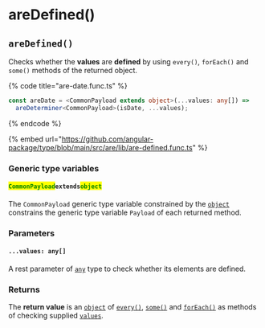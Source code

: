 # areDefined()

## `areDefined()`

Checks whether the **values** are **defined** by using `every()`, `forEach()` and `some()` methods of the returned object.

{% code title="are-date.func.ts" %}
```typescript
const areDate = <CommonPayload extends object>(...values: any[]) =>
  areDeterminer<CommonPayload>(isDate, ...values);
```
{% endcode %}

{% embed url="https://github.com/angular-package/type/blob/main/src/are/lib/are-defined.func.ts" %}

### Generic type variables

#### <mark style="color:green;">**`CommonPayload`**</mark>**`extends`**<mark style="color:green;">**`object`**</mark>

The `CommonPayload` generic type variable constrained by the [`object`](https://www.typescriptlang.org/docs/handbook/basic-types.html#object) constrains the generic type variable `Payload` of each returned method.

### Parameters

#### `...values: any[]`

A rest parameter of [`any`](https://www.typescriptlang.org/docs/handbook/basic-types.html#any) type to check whether its elements are defined.

### Returns

The **return value** is an [`object`](https://developer.mozilla.org/en-US/docs/Web/JavaScript/Reference/Global\_Objects/Object) of [`every()`](https://app.gitbook.com/s/HmRqpb9wXbHlBaTRCXZm/c/zkFcxLE4HTwIcknJCu1A/are/areboolean/every), [`some()`](https://app.gitbook.com/s/HmRqpb9wXbHlBaTRCXZm/c/zkFcxLE4HTwIcknJCu1A/are/areboolean/some) and [`forEach()`](https://app.gitbook.com/s/HmRqpb9wXbHlBaTRCXZm/c/zkFcxLE4HTwIcknJCu1A/are/areboolean/foreach) as methods of checking supplied [`values`](./#...values-any).
